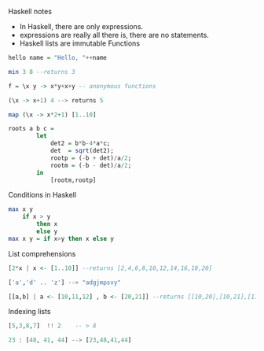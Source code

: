 Haskell notes
- In Haskell, there are only expressions.
- expressions are really all there is, there are no statements.
- Haskell lists are immutable
Functions
```Haskell
hello name = "Hello, "++name

min 3 8 --returns 3

f = \x y -> x*y+x+y -- anonymous functions

(\x -> x+1) 4 --> returns 5

map (\x -> x*2+1) [1..10]
```
```Haskell
roots a b c = 
        let
            det2 = b*b-4*a*c;
            det  = sqrt(det2);
            rootp = (-b + det)/a/2;
            rootm = (-b - det)/a/2;
        in
            [rootm,rootp]
```
Conditions in Haskell
```Haskell
max x y
    if x > y
        then x
        else y
max x y = if x>y then x else y
```
List comprehensions
```Haskell
[2*x | x <- [1..10]] --returns [2,4,6,8,10,12,14,16,18,20]

['a','d' .. 'z'] --> "adgjmpsvy"

[[a,b] | a <- [10,11,12] , b <- [20,21]] --returns [[10,20],[10,21],[11,20],[11,21],[12,20],[12,21]]
```
Indexing lists
```Haskell
[5,3,8,7]  !! 2    -- > 8
```
```Haskell
23 : [48, 41, 44] --> [23,48,41,44]
```
